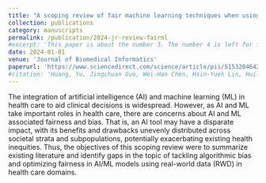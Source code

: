```yaml
---
title: "A scoping review of fair machine learning techniques when using real-world data"
collection: publications
category: manuscripts
permalink: /publication/2024-jr-review-fairml
#excerpt: 'This paper is about the number 3. The number 4 is left for future work.'
date: 2024-01-01
venue: 'Journal of Biomedical Informatics'
paperurl: 'https://www.sciencedirect.com/science/article/pii/S1532046424000406'
#citation: 'Huang, Yu, Jingchuan Guo, Wei-Han Chen, Hsin-Yueh Lin, Huilin Tang, Fei Wang, Hua Xu, and Jiang Bian. "A scoping review of fair machine learning techniques when using real-world data." Journal of Biomedical Informatics (2024): 104622.'
---
```


The integration of artificial intelligence (AI) and machine learning (ML) in health care to aid clinical decisions is widespread. However, as AI and ML take important roles in health care, there are concerns about AI and ML associated fairness and bias. That is, an AI tool may have a disparate impact, with its benefits and drawbacks unevenly distributed across societal strata and subpopulations, potentially exacerbating existing health inequities. Thus, the objectives of this scoping review were to summarize existing literature and identify gaps in the topic of tackling algorithmic bias and optimizing fairness in AI/ML models using real-world data (RWD) in health care domains.